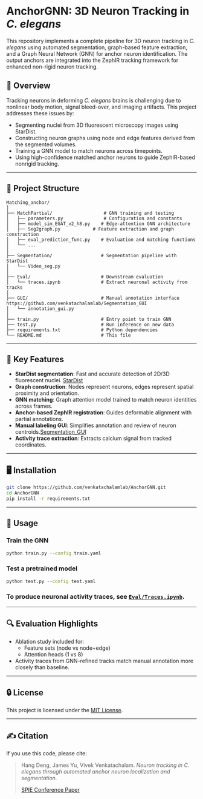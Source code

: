 # AnchorGNN: 3D Neuron Tracking in *C. elegans*

This repository implements a complete pipeline for 3D neuron tracking in *C. elegans* using automated segmentation, graph-based feature extraction, and a Graph Neural Network (GNN) for anchor neuron identification. The output anchors are integrated into the ZephIR tracking framework for enhanced non-rigid neuron tracking.

## 📜 Overview

Tracking neurons in deforming *C. elegans* brains is challenging due to nonlinear body motion, signal bleed-over, and imaging artifacts. This project addresses these issues by:

- Segmenting nuclei from 3D fluorescent microscopy images using StarDist.
- Constructing neuron graphs using node and edge features derived from the segmented volumes.
- Training a GNN model to match neurons across timepoints.
- Using high-confidence matched anchor neurons to guide ZephIR-based nonrigid tracking.



---

## 📁 Project Structure

```
Matching_anchor/
│
├── MatchPartial/                   # GNN training and testing
│   ├── parameters.py               # Configuration and constants
│   ├── model_sim_EGAT_v2_h8.py    # Edge-attention GNN architecture
│   ├── Seg2graph.py            # Feature extraction and graph construction
│   ├── eval_prediction_func.py    # Evaluation and matching functions
│   └── ...
│
├── Segmentation/                  # Segmentation pipeline with StarDist
│   └── Video_seg.py
│
├── Eval/                          # Downstream evaluation
│   └── traces.ipynb               # Extract neuronal activity from tracks
│
├── GUI/                           # Manual annotation interface https://github.com/venkatachalamlab/Segmentation_GUI
│   └── annotation_gui.py
│
├── train.py                       # Entry point to train GNN
├── test.py                        # Run inference on new data
├── requirements.txt               # Python dependencies
└── README.md                      # This file
```

---

## 🧠 Key Features

- **StarDist segmentation**: Fast and accurate detection of 2D/3D fluorescent nuclei. [StarDist](https://github.com/stardist/stardist)
- **Graph construction**: Nodes represent neurons, edges represent spatial proximity and orientation.
- **GNN matching**: Graph attention model trained to match neuron identities across frames.
- **Anchor-based ZephIR registration**: Guides deformable alignment with partial annotations.
- **Manual labeling GUI**: Simplifies annotation and review of neuron centroids.[Segmentation_GUI](https://github.com/venkatachalamlab/Segmentation_GUI)
- **Activity trace extraction**: Extracts calcium signal from tracked coordinates.

---

## 🖥️ Installation

```bash
git clone https://github.com/venkatachalamlab/AnchorGNN.git
cd AnchorGNN
pip install -r requirements.txt
```

---

## 🚀 Usage

### Train the GNN
```bash
python train.py --config train.yaml
```

### Test a pretrained model
```bash
python test.py --config test.yaml
```
### To produce neuronal activity traces, see [`Eval/Traces.ipynb`](./Eval/Traces.ipynb).
---

## 🔍 Evaluation Highlights
- Ablation study included for:
  - Feature sets (node vs node+edge)
  - Attention heads (1 vs 8)
- Activity traces from GNN-refined tracks match manual annotation more closely than baseline.

---

## 🔒 License

This project is licensed under the [MIT License](LICENSE).

---

## ✍️ Citation

If you use this code, please cite:

> Hang Deng, James Yu, Vivek Venkatachalam. *Neuron tracking in C. elegans through automated anchor neuron localization and segmentation.*
>
> [SPIE Conference Paper](https://www.spiedigitallibrary.org/conference-proceedings-of-spie/12857/128570H/Neuron-tracking-in-C-elegans-through-automated-anchor-neuron-localization/10.1117/12.3001982.short)
